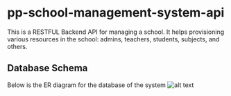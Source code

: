 # pp-school-management-system-api
This is a RESTFUL Backend API for managing a school. It helps provisioning various resources in the school: admins, teachers, students, subjects, and others.
## Database Schema
Below is the ER diagram for the database of the system
![alt text](https://cdn1.savepice.ru/uploads/2020/1/10/373609670394801eb25fd0209350bbb3-full.png)

